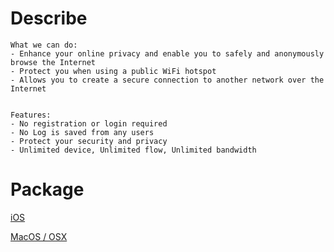 # Describe 

```
What we can do:
- Enhance your online privacy and enable you to safely and anonymously browse the Internet
- Protect you when using a public WiFi hotspot
- Allows you to create a secure connection to another network over the Internet


Features:
- No registration or login required
- No Log is saved from any users
- Protect your security and privacy
- Unlimited device, Unlimited flow, Unlimited bandwidth
```


# Package 
[iOS](https://apps.apple.com/app/id1526649399#?platform=iphone)     

[MacOS / OSX](https://apps.apple.com/app/id1526649399)   



